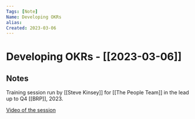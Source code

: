```yaml
---
Tags: [Note]
Name: Developing OKRs
alias: 
Created: 2023-03-06
---
```

# Developing OKRs - [[2023-03-06]]
## Notes

Training session run by [[Steve Kinsey]] for [[The People Team]] in the lead up to Q4 [[BRP]], 2023.

[Video of the session](https://drive.google.com/file/d/1Db-baXg54DU22GLN33kJiZvzW3qJfqaV/view?usp=sharing_eip_se_dm&ts=6405304c)